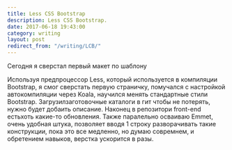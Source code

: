 ```yaml
---
title: Less CSS Bootstrap
description: Less CSS Bootstrap.
date: 2017-06-18 19:43:00
category: writing
layout: post
redirect_from: "/writing/LCB/"
---
```


Сегодня я сверстал первый макет по шаблону

<!--more-->

Используя предпроцессор Less, который используется в компиляции Bootstrap, я смог сверстать первую страничку, помучался с настройкой автокомпиляции через Koala, научился менять стандартные стили Bootstrap. Загрузилзаготовочные каталоги в гит чтобы не потерять, нужно будет добаить описание. Наконец в репозитори front-end естьхоть какие-то обновления. Также паралельно осваиваю Emmet, очень удобная штука, позволяет вводя 1 строку разворачивать такие конструкции, пока это все медленно, но думаю совремнем, и обретением навыков, верстка ускорится в разы.
